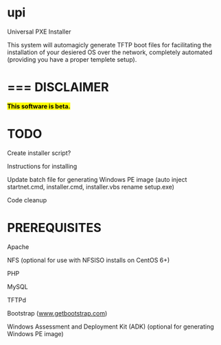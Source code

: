 upi
===

Universal PXE Installer

This system will automagicly generate TFTP boot files for facilitating the installation of your desiered OS over the network, completely automated (providing you have a proper templete setup).


===
DISCLAIMER
===
<strong><mark>This software is beta.</strong></mark>

TODO
===
Create installer script?

Instructions for installing

Update batch file for generating Windows PE image (auto inject startnet.cmd, installer.cmd, installer.vbs rename setup.exe)

Code cleanup

PREREQUISITES
===
Apache

NFS (optional for use with NFSISO installs on CentOS 6+)

PHP

MySQL

TFTPd

Bootstrap (www.getbootstrap.com)

Windows Assessment and Deployment Kit (ADK) (optional for generating Windows PE image)
